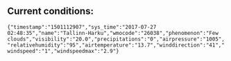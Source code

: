 ## Current conditions: 
 ``` {"timestamp":"1501112907","sys_time":"2017-07-27 02:48:35","name":"Tallinn-Harku","wmocode":"26038","phenomenon":"Few clouds","visibility":"20.0","precipitations":"0","airpressure":"1005","relativehumidity":"95","airtemperature":"13.7","winddirection":"41","windspeed":"1","windspeedmax":"2.9"} ```
